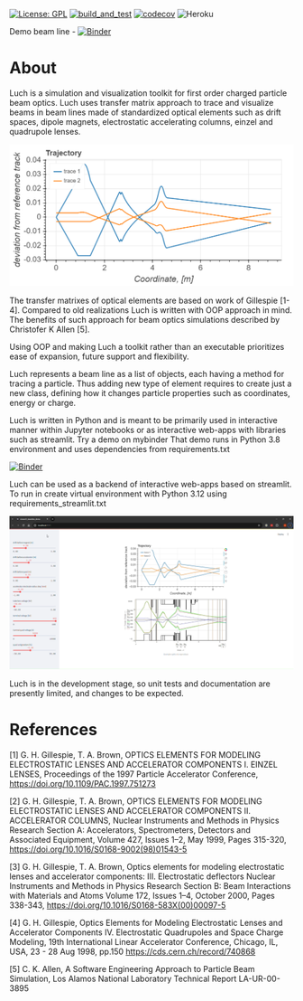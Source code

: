 
[![License: GPL](https://img.shields.io/badge/License-GPL-yellow.svg)](https://opensource.org/licenses/GPL-3.0)
[![build_and_test](https://github.com/AndyShor/Luch/workflows/build_and_test/badge.svg)](https://github.com/AndyShor/Luch/actions)
[![codecov](https://codecov.io/gh/AndyShor/Luch/branch/master/graph/badge.svg)](https://codecov.io/gh/AndyShor/Luch)
![Heroku](https://heroku-badge.herokuapp.com/?app=beamline-demo)

Demo beam line - [![Binder](https://mybinder.org/badge_logo.svg)](https://mybinder.org/v2/gh/AndyShor/Luch/master?filepath=Beamline_demo.ipynb)

# About

Luch is a simulation and visualization toolkit for first order charged particle beam optics.
Luch uses transfer matrix approach to trace and visualize beams  in beam lines
made of standardized optical elements such as drift spaces, dipole magnets,
electrostatic accelerating columns, einzel and quadrupole lenses.

![example optics](/images/luch_beamline.png)

The transfer matrixes of optical elements are based on  work of Gillespie [1-4].
Compared  to old realizations Luch is written with OOP approach in mind.
The benefits of such approach for beam optics simulations described by Christofer K Allen [5].
 
Using OOP and making Luch a toolkit rather than an executable 
 prioritizes ease of expansion, future support and flexibility.

Luch represents a beam line as a list of objects, each having a method
for tracing a particle. Thus adding new type of element requires to create
just a new class, defining how it changes particle properties such as
coordinates, energy or charge. 

Luch is written in Python and is meant to be primarily used in interactive manner within
Jupyter notebooks or as interactive web-apps with libraries such as streamlit. Try a demo on mybinder
That demo runs in Python 3.8 environment and uses dependencies from requirements.txt

[![Binder](https://mybinder.org/badge_logo.svg)](https://mybinder.org/v2/gh/AndyShor/Luch/master?filepath=Beamline_demo.ipynb)

Luch can be used as a backend of interactive web-apps based on streamlit.
To run in create virtual environment with Python 3.12 using requirements_streamlit.txt

![example optics](/images/luch_demo.gif)


Luch is in the development stage, so unit tests and documentation are presently limited,
and changes to be expected. 

# References

[1] G. H. Gillespie, T. A. Brown, OPTICS ELEMENTS FOR MODELING ELECTROSTATIC LENSES
AND ACCELERATOR COMPONENTS I. EINZEL LENSES,  Proceedings of the 1997 Particle Accelerator Conference,
https://doi.org/10.1109/PAC.1997.751273

[2] G. H. Gillespie, T. A. Brown, OPTICS ELEMENTS FOR MODELING ELECTROSTATIC LENSES
AND ACCELERATOR COMPONENTS II. ACCELERATOR COLUMNS, Nuclear Instruments and Methods in Physics Research Section A: Accelerators, Spectrometers, Detectors and Associated Equipment, Volume 427, Issues 1–2, May 1999, Pages 315-320, https://doi.org/10.1016/S0168-9002(98)01543-5

[3] G. H. Gillespie, T. A. Brown, Optics elements for modeling electrostatic lenses and accelerator components: III. Electrostatic deflectors
Nuclear Instruments and Methods in Physics Research Section B: Beam Interactions with Materials and Atoms
Volume 172, Issues 1–4, October 2000, Pages 338-343, https://doi.org/10.1016/S0168-583X(00)00097-5

[4] G. H. Gillespie, Optics Elements for Modeling Electrostatic Lenses and Accelerator Components IV. Electrostatic Quadrupoles and Space Charge Modeling,
19th International Linear Accelerator Conference, Chicago, IL, USA, 23 - 28 Aug 1998, pp.150
https://cds.cern.ch/record/740868

[5] C. K. Allen, A Software Engineering Approach to Particle Beam Simulation,
 Los Alamos National Laboratory Technical Report LA-UR-00-3895
